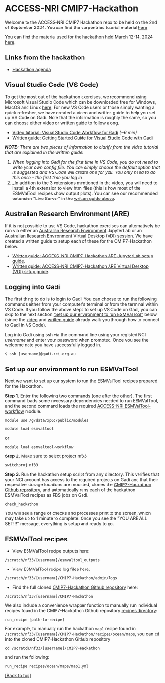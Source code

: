 # ACCESS-NRI CMIP7-Hackathon

Welcome to the ACCESS-NRI CMIP7 Hackathon repo to be held on the 2nd of September 2024. You can find the carpentries tutorial material [here](https://access-nri.github.io/CMIP7_MED_Hackathon/)

You can find the material used for the hackathon held March 12-14, 2024 [here](https://github.com/ACCESS-NRI/CMIP7-Hackathon/blob/CSIRO_03-2024_Hackathon_archive).

## Links from the hackathon
- [Hackathon agenda](https://github.com/ACCESS-NRI/CMIP7-Hackathon/blob/main/docs/Hackathon%20Agenda.pdf)

## Visual Studio Code (VS Code)

To get the most out of the hackathon exercises, we recommend using Microsoft Visual Studio Code which can be downloaded free for Windows, MacOS and Linux [here](https://code.visualstudio.com/). For new VS Code users or those simply wanting a quick refresher, we have created a video and written guide to help you set up VS Code on Gadi. Note that the information is roughly the same, so you can choose either video or written guide to follow along.
- [Video tutorial: Visual Studio Code Workflow for Gadi](https://youtu.be/fSxirzDR3iw) _(~6 min)_
- [Written guide: Getting Started Guide for Visual Studio Code with Gadi](https://github.com/ACCESS-NRI/CMIP7-Hackathon/blob/main/docs/1_VSCode_setup_guide_RECOMMENDED.md)


_**NOTE:** There are two pieces of information to clarify from the video tutorial that are explained in the written guide:_
1. _When logging into Gadi for the first time in VS Code, you do not need to write your own config file. You can simply choose the default option that is suggested and VS Code will create one for you. You only need to do this once - the first time you log in._
2. _In addition to the 3 extensions mentioned in the video, you will need to install a 4th extension to view html files (this is how most of the ESMValTool recipes show output plots). You can see our recommended extension "Live Server" in the [written guide above](https://github.com/ACCESS-NRI/CMIP7-Hackathon/blob/main/docs/VSCode_setup_guide.md).

## Australian Research Environment (ARE)
If it is not possible to use VS Code, hackathon exercises can alternatively be run via either an [Australian Research Environment](https://are-auth.nci.org.au/) JupyterLab or an [Australian Research Environment](https://are-auth.nci.org.au/) Virtual Desktop (VDI) session. We have created a written guide to setup each of these for the CMIP7-Hackathon below.
- [Written guide: ACCESS-NRI CMIP7-Hackathon ARE JupyterLab setup guide](https://github.com/ACCESS-NRI/CMIP7-Hackathon/blob/main/docs/2_ARE_JupyterLab_setup_guide.md).
- [Written guide: ACCESS-NRI CMIP7-Hackathon ARE Virtual Desktop (VDI) setup guide](https://github.com/ACCESS-NRI/CMIP7-Hackathon/blob/main/docs/3_ARE_VDI_setup_guide.md).

## Logging into Gadi

The first thing to do is to login to Gadi. You can choose to run the following commands either from your computer's terminal or from the terminal within VS Code. If you follow the above steps to set up VS Code on Gadi, you can skip to the next section ["Set up our environment to run ESMValTool"](#set-up-our-environment-to-run-ESMValTool) below (since the [video](https://youtu.be/fSxirzDR3iw) and [written guide](https://github.com/ACCESS-NRI/CMIP7-Hackathon/blob/main/docs/VSCode_setup_guide.md) already walk you through how to connect to Gadi in VS Code). 

Log into Gadi using ssh via the command line using your registed NCI *username* and enter your password when prompted. Once you see the welcome note you have successfully logged in. 
```
$ ssh [username]@gadi.nci.org.au
```
## Set up our environment to run ESMValTool 

Next we want to set up our system to run the ESMValTool recipes prepared for the Hackathon. 

**Step 1.** Enter the following two commands (one after the other). The first command loads some necessary dependencies needed to run ESMValTool, and the second command loads the required [ACCESS-NRI ESMValTool-workflow](https://github.com/ACCESS-NRI/ESMValTool-workflow) module.
```
module use /g/data/xp65/public/modules
```
```
module load esmvaltool
```
or
```
module load esmvaltool-workflow
```
**Step 2.** Make sure to select project nf33
```
switchproj nf33
```
**Step 3.** Run the hackathon setup script from any directory. This verifies that your NCI account has access to the required projects on Gadi and that their respective storage locations are mounted, clones the [CMIP7-Hackathon Github repository](https://github.com/ACCESS-NRI/CMIP7-Hackathon), and automatically runs each of the hackathon ESMValTool recipes as PBS jobs on Gadi.
```
check_hackathon
```
You will see a range of checks and processes print to the screen, which may take up to 1 minute to complete. Once you see the "YOU ARE ALL SET!!!" message, everything is setup and ready to go.

## ESMValTool recipes

* View ESMValTool recipe outputs here:
```
/scratch/nf33/[username]/esmvaltool_outputs
```
* View ESMValTool recipe log files here:
```
/scratch/nf33/[username]/CMIP7-Hackathon/admin/logs
```
* Find the full cloned [CMIP7-Hackathon Github repository](https://github.com/ACCESS-NRI/CMIP7-Hackathon) here:
```
/scratch/nf33/[username]/CMIP7-Hackathon
```
We also include a convenience wrapper function to manually run individual recipes found in the CMIP7-Hackathon Github repository [recipes directory](https://github.com/ACCESS-NRI/CMIP7-Hackathon/tree/main/recipes):
```
run_recipe [path-to-recipe]
```
For example, to manually run the hackathon `map1` recipe found in `/scratch/nf33/[username]/CMIP7-Hackathon/recipes/ocean/maps`, you can `cd` into the cloned CMIP7-Hackathon Github repository
```
cd /scratch/nf33/[username]/CMIP7-Hackathon
```
and run the following:
```
run_recipe recipes/ocean/maps/map1.yml
```

[\[Back to top\]](https://github.com/ACCESS-NRI/CMIP7-Hackathon/tree/main#access-nri-cmip7-hackathon)
